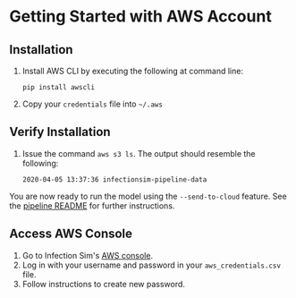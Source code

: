 # Getting Started with AWS Account

## Installation

1. Install AWS CLI by executing the following at command line:

    `pip install awscli`
    
2. Copy your `credentials` file into `~/.aws`

## Verify Installation

1. Issue the command `aws s3 ls`. The output should resemble the following:

    `2020-04-05 13:37:36 infectionsim-pipeline-data`

You are now ready to run the model using the `--send-to-cloud` feature. See the [pipeline README](README_PIPELINE.md) for further instructions.

## Access AWS Console

1. Go to Infection Sim's [AWS console](https://infection-sim.signin.aws.amazon.com/console).
2. Log in with your username and password in your `aws_credentials.csv` file.
3. Follow instructions to create new password.
